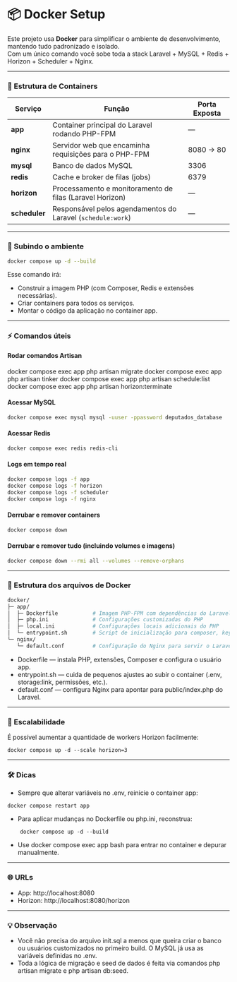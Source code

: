 # 📦 Docker Setup

Este projeto usa **Docker** para simplificar o ambiente de desenvolvimento, mantendo tudo padronizado e isolado.  
Com um único comando você sobe toda a stack Laravel + MySQL + Redis + Horizon + Scheduler + Nginx.

---

### 🐳 Estrutura de Containers

| Serviço    | Função                                                        | Porta Exposta |
|------------|---------------------------------------------------------------|---------------|
| **app**    | Container principal do Laravel rodando PHP-FPM                 | —             |
| **nginx**  | Servidor web que encaminha requisições para o PHP-FPM          | 8080 → 80     |
| **mysql**  | Banco de dados MySQL                                          | 3306          |
| **redis**  | Cache e broker de filas (jobs)                                | 6379          |
| **horizon**| Processamento e monitoramento de filas (Laravel Horizon)      | —             |
| **scheduler** | Responsável pelos agendamentos do Laravel (`schedule:work`) | —             |

---

### 🚀 Subindo o ambiente

```bash
docker compose up -d --build
```

Esse comando irá:
- Construir a imagem PHP (com Composer, Redis e extensões necessárias).
- Criar containers para todos os serviços.
- Montar o código da aplicação no container app.

---
### ⚡ Comandos úteis
#### Rodar comandos Artisan

docker compose exec app php artisan migrate
docker compose exec app php artisan tinker
docker compose exec app php artisan schedule:list
docker compose exec app php artisan horizon:terminate

#### Acessar MySQL
```bash
docker compose exec mysql mysql -uuser -ppassword deputados_database
```

#### Acessar Redis

```bash
docker compose exec redis redis-cli

```
#### Logs em tempo real

```bash
docker compose logs -f app
docker compose logs -f horizon
docker compose logs -f scheduler
docker compose logs -f nginx
```

#### Derrubar e remover containers

```bash
docker compose down
```

#### Derrubar e remover tudo (incluindo volumes e imagens)

```bash
docker compose down --rmi all --volumes --remove-orphans
```
---

### 📁 Estrutura dos arquivos de Docker
```bash
docker/
├─ app/
│  ├─ Dockerfile           # Imagem PHP-FPM com dependências do Laravel
│  ├─ php.ini              # Configurações customizadas do PHP
│  ├─ local.ini            # Configurações locais adicionais do PHP
│  └─ entrypoint.sh        # Script de inicialização para composer, key:generate, storage:link
└─ nginx/
   └─ default.conf         # Configuração do Nginx para servir o Laravel
```
- Dockerfile — instala PHP, extensões, Composer e configura o usuário app.
- entrypoint.sh — cuida de pequenos ajustes ao subir o container (.env, storage:link, permissões, etc.).
- default.conf — configura Nginx para apontar para public/index.php do Laravel.

---

### 🔄 Escalabilidade

É possível aumentar a quantidade de workers Horizon facilmente:

```
docker compose up -d --scale horizon=3
```

---

### 🛠️ Dicas

- Sempre que alterar variáveis no .env, reinicie o container app:
```
docker compose restart app
```

- Para aplicar mudanças no Dockerfile ou php.ini, reconstrua:
```
    docker compose up -d --build
```

- Use docker compose exec app bash para entrar no container e depurar manualmente.

---

### 🌐 URLs

- App: http://localhost:8080
- Horizon: http://localhost:8080/horizon

---

### 💡 Observação
- Você não precisa do arquivo init.sql a menos que queira criar o banco ou usuários customizados no primeiro build. O MySQL já usa as variáveis definidas no .env.
- Toda a lógica de migração e seed de dados é feita via comandos php artisan migrate e php artisan db:seed.
